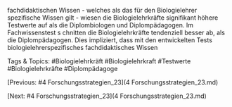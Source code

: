 fachdidaktischen Wissen - welches als das für den Biologielehrer spezifische Wissen 
gilt - wiesen die Biologielehrkräfte signifikant höhere Testwerte auf als die 
Diplombiologen und Diplompädagogen. Im Fachwissenstest s chnitten die 
Biologielehrkräfte tendenziell besser ab, als die Diplompädagogen. Dies impliziert, 
dass mit den entwickelten Tests biologielehrerspezifisches fachdidaktisches Wissen 

   Tags & Topics:
   #Biologielehrkräft
   #Biologielehrkraft
   #Testwerte
   #Biologielehrkräfte
   #Diplompädagoge

[Previous: #4 Forschungsstrategien_23](4 Forschungsstrategien_23.md)

[Next: #4 Forschungsstrategien_23](4 Forschungsstrategien_23.md)